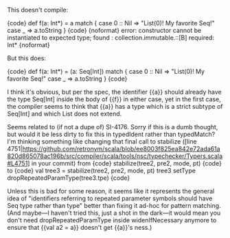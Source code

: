 This doesn't compile:

{code}
def f(a: Int*) = a match {
  case 0 :: Nil => "List(0)! My favorite Seq!"
  case _ => a.toString
}
{code}
{noformat}
error: constructor cannot be instantiated to expected type;
 found   : collection.immutable.::[B]
 required: Int*
{noformat}

But this does:

{code}
def f(a: Int*) = (a: Seq[Int]) match {
  case 0 :: Nil => "List(0)! My favorite Seq!"
  case _ => a.toString
}
{code}

I think it's obvious, but per the spec, the identifier {{a}} should already have the type Seq[Int] inside the body of {{f}} in either case, yet in the first case, the compiler seems to think that {{a}} has a type which is a strict subtype of Seq[Int] and which List does not extend.

Seems related to (if not a dupe of) SI-4176.
Sorry if this is a dumb thought, but would it be less dirty to fix this in typedIdent rather than typedMatch? I'm thinking something like changing that final call to stabilize ([line 4751|https://github.com/retronym/scala/blob/ee8003f825ea842e72ada61a820d865078ac196b/src/compiler/scala/tools/nsc/typechecker/Typers.scala#L4751] in your commit) from
{code}
stabilize(tree2, pre2, mode, pt)
{code}
to
{code}
val tree3 = stabilize(tree2, pre2, mode, pt)
tree3 setType dropRepeatedParamType(tree3.tpe)
{code}

Unless this is bad for some reason, it seems like it represents the general idea of "identifiers referring to repeated parameter symbols should have Seq type rather than <repeated> type" better than fixing it ad-hoc for pattern matching. (And maybe&mdash;I haven't tried this, just a shot in the dark&mdash;it would mean you don't need dropRepeatedParamType inside widenIfNecessary anymore to ensure that {{val a2 = a}} doesn't get {{a}}'s <repeated>ness.) 
